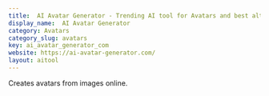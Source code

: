 ```yaml
---
title:  AI Avatar Generator - Trending AI tool for Avatars and best alternatives
display_name:  AI Avatar Generator
category: Avatars
category_slug: avatars
key: ai_avatar_generator_com
website: https://ai-avatar-generator.com/
layout: aitool
---
```


Creates avatars from images online.

